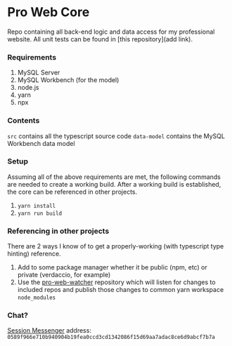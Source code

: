 # Pro Web Core #

Repo containing all back-end logic and data access for my professional website. All unit tests can be found in [this repository](add link). 

### Requirements
1. MySQL Server
2. MySQL Workbench (for the model)
3. node.js
4. yarn
5. npx

### Contents
`src`
contains all the typescript source code
`data-model`
contains the MySQL Workbench data model

### Setup

Assuming all of the above requirements are met, the following commands are needed to create a working build. After a working build is established, the core can be referenced in other projects.

1. `yarn install`
2. `yarn run build`

### Referencing in other projects
There are 2 ways I know of to get a properly-working (with typescript type hinting) reference.
1. Add to some package manager whether it be public (npm, etc) or private (verdaccio, for example)
2. Use the [pro-web-watcher]() repository which will listen for changes to included repos and publish those changes to common yarn workspace `node_modules`


### Chat? ###

[Session Messenger](https://getsession.org/download/)
address: `0589f966e710b940904b19fea0ccd3cd1342086f15d69aa7adac8ce6d9abcf7b7a`